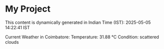 # My Project

This content is dynamically generated in Indian Time (IST): 2025-05-05 14:22:41 IST


Current Weather in Coimbatore:
Temperature: 31.88 °C
Condition: scattered clouds
